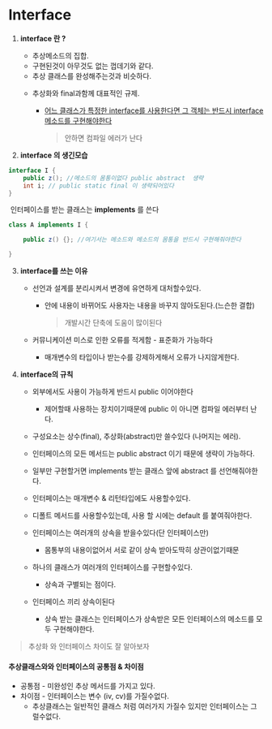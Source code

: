 # Interface



1. **interface 란 ?**

   - 추상메소드의 집합.
   - 구현된것이 아무것도 없는 껍데기와 같다.
   - 추상 클래스를 완성해주는것과 비슷하다.

   * 추상화와 final과함께 대표적인 규제.

     - <u>어느 클래스가 특정한 interface를 사용한다면 그 객체는 반드시 interface  메소드를 구현해야한다</u>

       > 안하면 컴파일 에러가 난다  

2. **interface  의 생긴모습**

```java
interface I {
    public z(); //메소드의 몸통이없다 public abstract  생략
    int i; // public static final 이 생략되어있다
}	
```

​	인터페이스를 받는 클래스는 **implements** 를 쓴다

```java
class A implements I {

	public z() {}; //여기서는 메소드와 메소드의 몸통을 반드시 구현해줘야한다

}
```



3. **interface를 쓰는 이유** 

   - 선언과 설계를 분리시켜서 변경에 유연하게 대처할수있다.

     - 안에 내용이 바뀌어도 사용자는 내용을 바꾸지 않아도된다.(느슨한 결합)

       > 개발시간 단축에 도움이 많이된다

   - 커뮤니케이션 미스로 인한 오류를 적게함 - 표준화가 가능하다

     - 매개변수의 타입이나 받는수를 강제하게해서 오류가 나지않게한다.



4. **interface의 규칙**

   - 외부에서도 사용이 가능하게 반드시 public 이어야한다 
     - 제어할때 사용하는 장치이기때문에 public 이 아니면 컴파일 에러부터 난다.

   - 구성요소는 상수(final), 추상화(abstract)만 쓸수있다 (나머지는 에러).

   - 인터페이스의 모든 메서드는 public abstract 이기 때문에 생략이 가능하다.

   - 일부만 구현할거면 implements 받는 클래스 앞에 abstract 를 선언해줘야한다.

   - 인터페이스는 매개변수 & 리턴타입에도 사용할수있다.

   - 디폴트 메서드를 사용할수있는데, 사용 할 시에는 default 를 붙여줘야한다.

     

   - 인터페이스는 여러개의 상속을 받을수있다(단 인터페이스만)

     - 몸통부의 내용이없어서 서로 같이 상속 받아도딱히 상관이없기때문
   
   - 하나의 클래스가 여러개의 인터페이스를 구현할수있다.
     - 상속과 구별되는 점이다.
   - 인터페이스 끼리 상속이된다
     - 상속 받는 클래스는 인터페이스가 상속받은 모든 인터페이스의 메소드를 모두 구현해야한다. 



> 추상화 와 인터페이스 차이도 잘 알아보자

#### 추상클래스와와 인터페이스의 공통점 & 차이점

- 공통점 - 미완성인 추상 메서드를 가지고 있다.
- 차이점 - 인터페이스는 변수 (iv, cv)를 가질수없다.
  - 추상클래스는 일반적인 클래스 처럼 여러가지 가질수 있지만 인터페이스는 그럴수없다.

